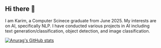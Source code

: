 ## Hi there 👋
I am Karim, a Computer Scinece graduate from June 2025. My interests are on AI, specifically NLP. I have conducted various projects in AI including text generation/classification, object detection, and image classification.  

[![Anurag's GitHub stats](https://github-readme-stats.vercel.app/api?username=Kareem404)](https://github.com/anuraghazra/github-readme-stats)
